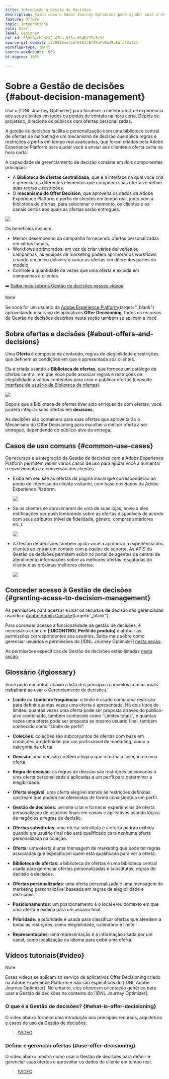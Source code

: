 ```yaml
---
title: Introdução à Gestão de decisões
description: Saiba como o Adobe Journey Optimizer pode ajudar você a enviar aos clientes a oferta certa na hora certa
feature: Offers
topic: Integrations
role: User
level: Beginner
exl-id: 659984cb-b232-47ba-9f5a-604bf97a5e92
source-git-commit: c530905eacbdf6161f6449d7a0b39c8afaf3a321
workflow-type: tm+mt
source-wordcount: '939'
ht-degree: 100%

---
```


# Sobre a Gestão de decisões {#about-decision-management}

Use o [!DNL Journey Optimizer] para fornecer a melhor oferta e experiência aos seus clientes em todos os pontos de contato na hora certa. Depois de projetado, direcione os públicos com ofertas personalizadas.

A gestão de decisões facilita a personalização com uma biblioteca central de ofertas de marketing e um mecanismo de decisão que aplica regras e restrições a perfis em tempo real avançados, que foram criados pela Adobe Experience Platform para ajudar você a enviar aos clientes a oferta certa na hora certa.

A capacidade de gerenciamento de decisão consiste em dois componentes principais:

* A **Biblioteca de ofertas centralizada**, que é a interface na qual você cria e gerencia os diferentes elementos que compõem suas ofertas e define suas regras e restrições.
* O **mecanismo do Offer Decision**, que aproveita os dados da Adobe Experience Platform e perfis de clientes em tempo real, junto com a biblioteca de ofertas, para selecionar o momento, os clientes e os canais certos aos quais as ofertas serão entregues.

![](../assets/architecture.png)

Os benefícios incluem:

* Melhor desempenho da campanha fornecendo ofertas personalizadas em vários canais,
* Workflows aprimorados: em vez de criar vários deliveries ou campanhas, as equipes de marketing podem aprimorar os workflows criando um único delivery e variar as ofertas em diferentes partes do modelo,
* Controle a quantidade de vezes que uma oferta é exibida em campanhas e clientes.

➡️ [Saiba mais sobre a Gestão de decisões nesses vídeos](#video)


>[!NOTE]
>
>Se você for um usuário da [Adobe Experience Platform](https://experienceleague.adobe.com/docs/experience-platform/landing/home.html?lang=pt-BR){target=&quot;_blank&quot;} aproveitando o serviço de aplicativos **Offer Decisioning**, todos os recursos de Gestão de decisões descritos nesta seção também se aplicam a você.

## Sobre ofertas e decisões {#about-offers-and-decisions}

Uma **Oferta** é composta de conteúdo, regras de elegibilidade e restrições que definem as condições em que é apresentada aos clientes.

Ela é criada usando a **Biblioteca de ofertas**, que fornece um catálogo de ofertas central, em que você pode associar regras e restrições de elegibilidade a vários conteúdos para criar e publicar ofertas (consulte [Interface de usuário da Biblioteca de ofertas](../get-started/user-interface.md)).

![](../assets/offer_structure.png)

Depois que a Biblioteca de ofertas tiver sido enriquecida com ofertas, você poderá integrar suas ofertas em **decisões**.

As decisões são containers para suas ofertas que aproveitarão o Mecanismo do Offer Decisioning para escolher a melhor oferta a ser entregue, dependendo do público-alvo da entrega.

## Casos de uso comuns {#common-use-cases}

Os recursos e a integração da Gestão de decisões com a Adobe Experience Platform permitem reunir vários casos de uso para ajudar você a aumentar o envolvimento e a conversão dos clientes.

* Exiba em seu site as ofertas da página inicial que corresponderão ao ponto de interesse do cliente visitante, com base nos dados da Adobe Experience Platform.

   ![](../assets/website.png)

* Se os clientes se aproximarem de uma de suas lojas, envie a eles notificações por push lembrando sobre as ofertas disponíveis de acordo com seus atributos (nível de fidelidade, gênero, compras anteriores etc.).

   ![](../assets/push_sample.png)

* A Gestão de decisões também ajuda você a aprimorar a experiência dos clientes ao entrar em contato com a equipe de suporte. As APIS da Gestão de decisões permitem exibir no portal de agentes da central de atendimento informações sobre as melhores ofertas resgatadas do cliente e as próximas melhores ofertas.

   ![](../../assets/do-not-localize/call-center.png)

## Conceder acesso à Gestão de decisões {#granting-acess-to-decision-management}

As permissões para acessar e usar os recursos de decisão são gerenciadas usando o [Adobe Admin Console](https://helpx.adobe.com/br/enterprise/managing/user-guide.html){target=&quot;_blank&quot;}.

Para conceder acesso à funcionalidade de gestão de decisões, é necessário criar um **[!UICONTROL Perfil de produto]** e atribuir as permissões correspondentes aos usuários. Saiba mais sobre como gerenciar usuários e permissões do [!DNL Journey Optimizer] [nesta seção](../../administration/permissions.md).

As permissões específicas de Gestão de decisões estão listadas [nesta seção](../../administration/high-low-permissions.md#decisions-permissions).

## Glossário {#glossary}

Você pode encontrar abaixo a lista dos principais conceitos com os quais trabalhará ao usar o Gerenciamento de decisões.

* **Limite** ou **Limite de frequência**: o limite é usado como uma restrição para definir quantas vezes uma oferta é apresentada. Há dois tipos de limites: quantas vezes uma oferta pode ser proposta através do público-alvo combinado, também conhecido como “Limites totais”, e quantas vezes uma oferta pode ser proposta ao mesmo usuário final, também conhecido como “Limite de perfil”.

* **Coleções**: coleções são subconjuntos de ofertas com base em condições predefinidas por um profissional de marketing, como a categoria da oferta.

* **Decisão**: uma decisão contém a lógica que informa a seleção de uma oferta.

* **Regra de decisão**: as regras de decisão são restrições adicionadas a uma oferta personalizada e aplicadas a um perfil para determinar a elegibilidade.

* **Oferta elegível**: uma oferta elegível atende às restrições definidas upstream que podem ser oferecidas de forma consistente a um perfil.

* **Gestão de decisões**: permite criar e fornecer experiências de oferta personalizada de usuários finais em canais e aplicativos usando lógica de negócios e regras de decisão.

* **Ofertas substitutas**: uma oferta substituta é a oferta padrão exibida quando um usuário final não está qualificado para nenhuma oferta personalizada na coleção.

* **Oferta**: uma oferta é uma mensagem de marketing que pode ter regras associadas que especificam quem está qualificado para ver a oferta.

* **Biblioteca de ofertas**: a biblioteca de ofertas é uma biblioteca central usada para gerenciar ofertas personalizadas e substitutas, regras de decisão e decisões.

* **Ofertas personalizadas**: uma oferta personalizada é uma mensagem de marketing personalizável baseada em regras de elegibilidade e restrições.

* **Posicionamentos**: um posicionamento é o local e/ou contexto em que uma oferta é exibida para um usuário final.

* **Prioridade**: a prioridade é usada para classificar ofertas que atendem a todas as restrições, como elegibilidade, calendário e limite.

* **Representações**: uma representação é a informação usada por um canal, como localização ou idioma para exibir uma oferta.

## Vídeos tutoriais{#video}

>[!NOTE]
>
>Esses vídeos se aplicam ao serviço de aplicativos Offer Decisioning criado na Adobe Experience Platform e não são específicos do [!DNL Adobe Journey Optimizer]. No entanto, eles oferecem orientação genérica para usar a Gestão de decisões no contexto do [!DNL Journey Optimizer].

### O que é a Gestão de decisões? {#what-is-offer-decisioning}

O vídeo abaixo fornece uma introdução aos principais recursos, arquitetura e casos de uso da Gestão de decisões:

>[!VIDEO](https://video.tv.adobe.com/v/326961?quality=12&learn=on)

### Definir e gerenciar ofertas {#use-offer-decisioning}

O vídeo abaixo mostra como usar a Gestão de decisões para definir e gerenciar suas ofertas e aproveitar os dados do cliente em tempo real.

>[!VIDEO](https://video.tv.adobe.com/v/326841?quality=12&learn=on)


